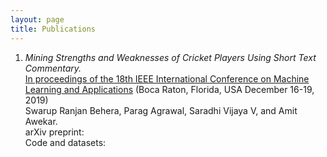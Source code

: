 ```yaml
---
layout: page
title: Publications
---
```

1. _Mining Strengths and Weaknesses of Cricket Players Using Short Text Commentary._    
[In proceedings of the 18th IEEE International Conference on Machine Learning and Applications](https://www.icmla-conference.org/icmla19/) (Boca Raton, Florida, USA December 16-19, 2019)  
Swarup Ranjan Behera, Parag Agrawal, Saradhi Vijaya V, and Amit Awekar.  
arXiv preprint:  
Code and datasets:
